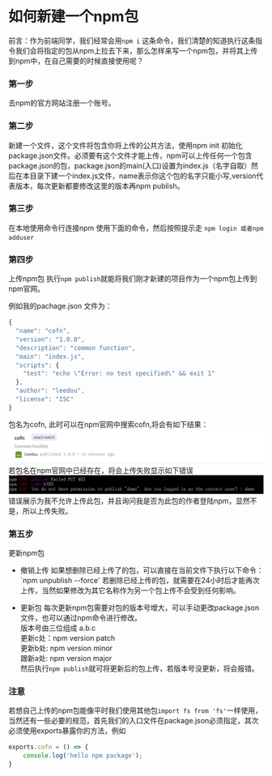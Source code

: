 # 如何新建一个npm包

前言：作为前端同学，我们经常会用`npm i` 这条命令，我们清楚的知道执行这条指令我们会将指定的包从npm上拉去下来，那么怎样来写一个npm包，并将其上传到npm中，在自己需要的时候直接使用呢？

### 第一步
去npm的官方网站注册一个账号。

### 第二步
新建一个文件，这个文件将包含你将上传的公共方法，使用npm init 初始化package.json文件。必须要有这个文件才能上传，npm可以上传任何一个包含package.json的包，package.json的main(入口)设置为index.js（名字自取）然后在本目录下建一个index.js文件，name表示你这个包的名字只能小写,version代表版本，每次更新都要修改这里的版本再npm publish。

### 第三步
在本地使用命令行连接npm  使用下面的命令，然后按照提示走
`npm login 或者npm adduser`

### 第四步
上传npm包
执行`npm publish`就能将我们刚才新建的项目作为一个npm包上传到npm官网。

例如我的pachage.json 文件为：
```js
{
  "name": "cofn",
  "version": "1.0.0",
  "description": "common function",
  "main": "index.js",
  "scripts": {
    "test": "echo \"Error: no test specified\" && exit 1"
  },
  "author": "leedou",
  "license": "ISC"
}
```
包名为cofn, 此时可以在npm官网中搜索cofn,将会有如下结果：
![cofn](/img/npmcofn.jpg)
若包名在npm官网中已经存在，将会上传失败显示如下错误
![errpr1](/img/npmpk.jpg)
错误展示为我不允许上传此包，并且询问我是否为此包的作者登陆npm，显然不是，所以上传失败。

### 第五步
更新npm包
- 撤销上传
如果想删除已经上传了的包，可以直接在当前文件下执行以下命令：
`npm unpublish --force'
若删除已经上传的包，就需要在24小时后才能再次上传，当然如果修改为其它名称作为另一个包上传不会受到任何影响。

- 更新包
每次更新npm包需要对包的版本号增大，可以手动更改package.json 文件，也可以通过npm命令进行修改。  
版本号由三位组成  a.b.c   
更新c处：npm version patch  
更新b处: npm version minor  
跟新a处: npm version major   
然后执行`npm publish`就可将更新后的包上传，若版本号没更新，将会报错。   

### 注意
若想自己上传的npm包能像平时我们使用其他包`import fs from 'fs'`一样使用，当然还有一些必要的规范，首先我们的入口文件在package.json必须指定，其次必须使用exports暴露你的方法，例如
```js
exports.cofn = () => {
    console.log('hello npm package');
}
```